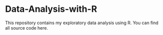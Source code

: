# Data-Analysis-with-R
This repository contains my exploratory data analysis using R. You can find all source code here.
